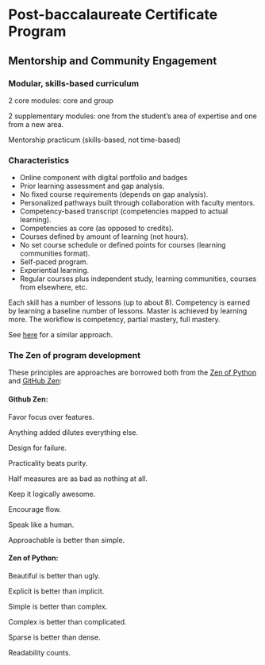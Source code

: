 Post-baccalaureate Certificate Program
=======================================

Mentorship and Community Engagement
-----------------------------------

### Modular, skills-based curriculum

2 core modules: core and group

2 supplementary modules: one from the student’s area of expertise and one from a new area.

Mentorship practicum (skills-based, not time-based)

### Characteristics

* Online component with digital portfolio and badges
* Prior learning assessment and gap analysis.
* No fixed course requirements (depends on gap analysis).
* Personalized pathways built through collaboration with faculty mentors.
* Competency-based transcript (competencies mapped to actual learning).
* Competencies as core (as opposed to credits).
* Courses defined by amount of learning (not hours).
* No set course schedule or defined points for courses (learning communities format).
* Self-paced program.
* Experiential learning.
* Regular courses plus independent study, learning communities, courses from elsewhere, etc.

Each skill has a number of lessons (up to about 8). Competency is earned by learning a baseline number of lessons. Master is achieved by learning more. The workflow is competency, partial mastery, full mastery.

See [here](http://www.insidehighered.com/sites/default/server_files/files/Competency%20Transcript%20Draft%20v12.pdf) for a similar approach.


### The Zen of program development

These principles are approaches are borrowed both from the [Zen of Python](http://www.python.org/dev/peps/pep-0020/) and [GitHub Zen](http://api.github.com/zen):

#### Github Zen:

Favor focus over features.

Anything added dilutes everything else.

Design for failure.

Practicality beats purity.

Half measures are as bad as nothing at all.

Keep it logically awesome.

Encourage flow.

Speak like a human.

Approachable is better than simple.

#### Zen of Python:

Beautiful is better than ugly.

Explicit is better than implicit.

Simple is better than complex.

Complex is better than complicated.

Sparse is better than dense.

Readability counts.

